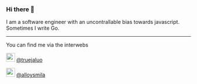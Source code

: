 ### Hi there 👋

I am a software engineer with an uncontrallable bias towards javascript. Sometimes I write Go.

<hr />

You can find me via the interwebs


<img width=24 height=24 src="https://user-images.githubusercontent.com/5900810/93980578-772be880-fd87-11ea-92e4-3a36f026d149.png" />   [@truejaluo](https://twitter.com/truejaluo)

<img width=24 height=24 src="https://user-images.githubusercontent.com/5900810/93981069-223ca200-fd88-11ea-9499-da5015b04583.png"/>  [@alloysmila](https://www.linkedin.com/in/alloysmila/)
